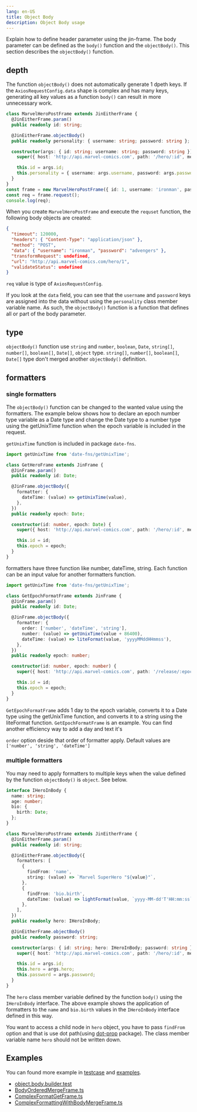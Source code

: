 ```yaml
---
lang: en-US
title: Object Body
description: Object Body usage
---
```


Explain how to define header parameter using the jin-frame. The body parameter can be defined as the `body()` function and the `objectBody()`. This section describes the `objectBody()` function.

## depth

The function `objectBody()` does not automatically generate 1 dpeth keys. If the `AxiosRequestConfig.data` shape is complex and has many keys, generating all key values as a function `body()` can result in more unnecessary work.

```ts
class MarvelHeroPostFrame extends JinEitherFrame {
  @JinEitherFrame.param()
  public readonly id: string;

  @JinEitherFrame.objectBody()
  public readonly personality: { username: string; password: string };

  constructor(args: { id: string; username: string; password: string }) {
    super({ host: 'http://api.marvel-comics.com', path: '/hero/:id', method: 'POST' });

    this.id = args.id;
    this.personality = { username: args.username, password: args.password };
  }
}
const frame = new MarvelHeroPostFrame({ id: 1, username: 'ironman', password: 'advengers' });
const req = frame.request();
console.log(req);
```

When you create `MarvelHeroPostFrame` and execute the `requset` function, the following body objects are created:

```json
{
  "timeout": 120000,
  "headers": { "Content-Type": "application/json" },
  "method": "POST",
  "data": { "username": "ironman", "password": "advengers" },
  "transformRequest": undefined,
  "url": "http://api.marvel-comics.com/hero/1",
  "validateStatus": undefined
}
```

`req` value is type of `AxiosRequestConfig`.

If you look at the `data` field, you can see that the `username` and `password` keys are assigned into the data without using the `personality` class member variable name. As such, the `objectBody()` function is a function that defines all or part of the body parameter.

## type

`objectBody()` function use `string` and `number`, `boolean`, `Date`, `string[]`, `number[]`, `boolean[]`, `Date[]`, `object` type. `string[]`, `number[]`, `boolean[]`, `Date[]` type don't merged another `objectBody()` definition.

## formatters

### single formatters

The `objectBody()` function can be changed to the wanted value using the formatters. The example below shows how to declare an epoch number type variable as a Date type and change the Date type to a number type using the getUnixTime function when the epoch variable is included in the request.

`getUnixTime` function is included in package `date-fns`.

```ts
import getUnixTime from 'date-fns/getUnixTime';

class GetHeroFrame extends JinFrame {
  @JinFrame.param()
  public readonly id: Date;

  @JinFrame.objectBody({
    formatter: {
      dateTime: (value) => getUnixTime(value),
    },
  })
  public readonly epoch: Date;

  constructor(id: number, epoch: Date) {
    super({ host: 'http://api.marvel-comics.com', path: '/hero/:id', method: 'POST' });

    this.id = id;
    this.epoch = epoch;
  }
}
```

formatters have three function like number, dateTime, string. Each function can be an input value for another formatters function.

```ts
import getUnixTime from 'date-fns/getUnixTime';

class GetEpochFormatFrame extends JinFrame {
  @JinFrame.param()
  public readonly id: Date;

  @JinFrame.objectBody({
    formatter: {
      order: ['number', 'dateTime', 'string'],
      number: (value) => getUnixTime(value + 86400),
      dateTime: (value) => liteFormat(value, 'yyyyMMddHHmmss'),
    },
  })
  public readonly epoch: number;

  constructor(id: number, epoch: number) {
    super({ host: 'http://api.marvel-comics.com', path: '/release/:epoch', method: 'POST' });

    this.id = id;
    this.epoch = epoch;
  }
}
```

`GetEpochFormatFrame` adds 1 day to the epoch variable, converts it to a Date type using the getUnixTime function, and converts it to a string using the liteFormat function. `GetEpochFormatFrame` is an example. You can find another efficiency way to add a day and text it's

`order` option deside that order of formatter apply. Default values are `['number', 'string', 'dateTime']`

### multiple formatters

You may need to apply formatters to multiple keys when the value defined by the function `objectBody()` is `object`. See below.

```ts
interface IHeroInBody {
  name: string;
  age: number;
  bio: {
    birth: Date;
  };
}

class MarvelHeroPostFrame extends JinEitherFrame {
  @JinEitherFrame.param()
  public readonly id: string;

  @JinEitherFrame.objectBody({
    formatters: [
      {
        findFrom: 'name',
        string: (value) => `Marvel SuperHero "${value}"`,
      },
      {
        findFrom: 'bio.birth',
        dateTime: (value) => lightFormat(value, `yyyy-MM-dd'T'HH:mm:ss`),
      },
    ],
  })
  public readonly hero: IHeroInBody;

  @JinEitherFrame.objectBody()
  public readonly password: string;

  constructor(args: { id: string; hero: IHeroInBody; password: string }) {
    super({ host: 'http://api.marvel-comics.com', path: '/hero/:id', method: 'POST' });

    this.id = args.id;
    this.hero = args.hero;
    this.password = args.password;
  }
}
```

The `hero` class member variable defined by the function `body()` using the `IHeroInBody` interface. The above example shows the application of formatters to the `name` and `bio.birth` values in the `IHeroInBody` interface defined in this way.

You want to access a child node in `hero` object, you have to pass `findFrom` option and that is use dot path(using [dot-prop](https://github.com/sindresorhus/dot-prop) package). The class member variable name `hero` should not be written down.

## Examples

You can found more example in [testcase](https://github.com/imjuni/jin-frame/blob/master/src/__tests__) and [examples](https://github.com/imjuni/jin-frame/blob/master/examples).

- [object.body.builder.test](https://github.com/imjuni/jin-frame/blob/master/src/__tests__/jinframe.get.test.ts)
- [BodyOrderedMergeFrame.ts](https://github.com/imjuni/jin-frame/blob/master/examples/CommaSeperatedGetFrame.ts)
- [ComplexFormatGetFrame.ts](https://github.com/imjuni/jin-frame/blob/master/examples/OverlapDecoratorGetFrame.ts)
- [ComplexFormattingWithBodyMergeFrame.ts](https://github.com/imjuni/jin-frame/blob/master/examples/OverlapDecoratorGetFrame.ts)
